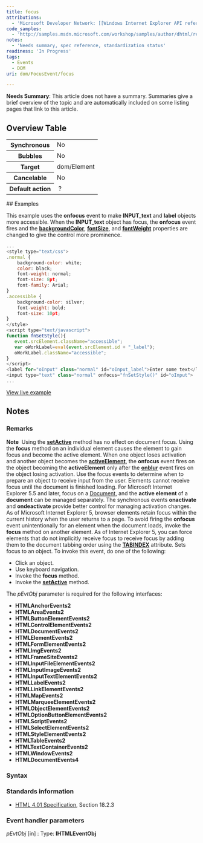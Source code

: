 ```yaml
---
title: focus
attributions:
  - 'Microsoft Developer Network: [[Windows Internet Explorer API reference](http://msdn.microsoft.com/en-us/library/ie/hh828809%28v=vs.85%29.aspx) Article]'
code_samples:
  - 'http://samples.msdn.microsoft.com/workshop/samples/author/dhtml/refs/onfocusEX.htm'
notes:
  - 'Needs summary, spec reference, standardization status'
readiness: 'In Progress'
tags:
  - Events
  - DOM
uri: dom/FocusEvent/focus

---
```

**Needs Summary**: This article does not have a summary. Summaries give a brief overview of the topic and are automatically included on some listing pages that link to this article.

## <span>Overview Table</span>

<table class="wikitable">
<tr>
<th>
Synchronous

</th>
<td>
No

</td>
</tr>
<tr>
<th>
Bubbles

</th>
<td>
No

</td>
</tr>
<tr>
<th>
Target

</th>
<td>
dom/Element

</td>
</tr>
<tr>
<th>
Cancelable

</th>
<td>
No

</td>
</tr>
<tr>
<th>
Default action

</th>
<td>
 ?

</td>
</tr>
</table>
## <span>Examples</span>

This example uses the **onfocus** event to make **INPUT\_text** and **label** objects more accessible. When the **INPUT\_text** object has focus, the **onfocus** event fires and the [**backgroundColor**](/css/properties/background-color), [**fontSize**](/css/properties/font-size), and [**fontWeight**](/css/properties/font-weight) properties are changed to give the control more prominence.

``` js
...
<style type="text/css">
.normal {
    background-color: white;
    color: black;
    font-weight: normal;
    font-size: 8pt;
    font-family: Arial;
}
.accessible {
    background-color: silver;
    font-weight: bold;
    font-size: 10pt;
}
</style>
<script type="text/javascript">
function fnSetStyle(){
   event.srcElement.className="accessible";
   var oWorkLabel=eval(event.srcElement.id + "_label");
   oWorkLabel.className="accessible";
}
</script>
<label for="oInput" class="normal" id="oInput_label">Enter some text</label>
<input type="text" class="normal" onfocus="fnSetStyle()" id="oInput">
...
```

[View live example](http://samples.msdn.microsoft.com/workshop/samples/author/dhtml/refs/onfocusEX.htm)

## <span>Notes</span>

### <span>Remarks</span>

**Note**  Using the [**setActive**](/dom/HTMLElement/setActive) method has no effect on document focus. Using the ****focus**** method on an individual element causes the element to gain focus and become the active element. When one object loses activation and another object becomes the [**activeElement**](/dom/Document/activeElement), the **onfocus** event fires on the object becoming the **activeElement** only after the [**onblur**](/dom/FocusEvent/blur) event fires on the object losing activation. Use the focus events to determine when to prepare an object to receive input from the user. Elements cannot receive focus until the document is finished loading. For Microsoft Internet Explorer 5.5 and later, focus on a [Document](/dom/Document), and the **active element** of a **document** can be managed separately. The synchronous events **onactivate** and **ondeactivate** provide better control for managing activation changes. As of Microsoft Internet Explorer 5, browser elements retain focus within the current history when the user returns to a page. To avoid firing the **onfocus** event unintentionally for an element when the document loads, invoke the **focus** method on another element. As of Internet Explorer 5, you can force elements that do not implicitly receive focus to receive focus by adding them to the document tabbing order using the [**TABINDEX**](/html/attributes/tabIndex) attribute. Sets focus to an object. To invoke this event, do one of the following:

-   Click an object.
-   Use keyboard navigation.
-   Invoke the ****focus**** method.
-   Invoke the [**setActive**](/dom/HTMLElement/setActive) method.

The *pEvtObj* parameter is required for the following interfaces:

-   **HTMLAnchorEvents2**
-   **HTMLAreaEvents2**
-   **HTMLButtonElementEvents2**
-   **HTMLControlElementEvents2**
-   **HTMLDocumentEvents2**
-   **HTMLElementEvents2**
-   **HTMLFormElementEvents2**
-   **HTMLImgEvents2**
-   **HTMLFrameSiteEvents2**
-   **HTMLInputFileElementEvents2**
-   **HTMLInputImageEvents2**
-   **HTMLInputTextElementEvents2**
-   **HTMLLabelEvents2**
-   **HTMLLinkElementEvents2**
-   **HTMLMapEvents2**
-   **HTMLMarqueeElementEvents2**
-   **HTMLObjectElementEvents2**
-   **HTMLOptionButtonElementEvents2**
-   **HTMLScriptEvents2**
-   **HTMLSelectElementEvents2**
-   **HTMLStyleElementEvents2**
-   **HTMLTableEvents2**
-   **HTMLTextContainerEvents2**
-   **HTMLWindowEvents2**
-   **HTMLDocumentEvents4**

### <span>Syntax</span>

### <span>Standards information</span>

-   [HTML 4.01 Specification](http://go.microsoft.com/fwlink/p/?linkid=25320), Section 18.2.3

### <span>Event handler parameters</span>

*pEvtObj* [in]
:   Type: ****IHTMLEventObj****
